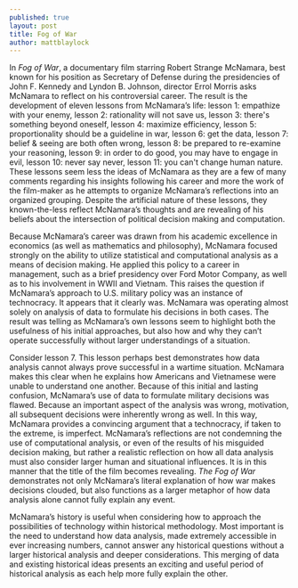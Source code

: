 ```yaml
---
published: true
layout: post
title: Fog of War
author: mattblaylock
---
```


In _Fog of War_, a documentary film starring Robert Strange McNamara, best known for his position as Secretary of Defense during the presidencies of John F. Kennedy and Lyndon B. Johnson, director Errol Morris asks McNamara to reflect on his controversial career.  The result is the development of  eleven lessons from McNamara’s life: lesson 1: empathize with your enemy, lesson 2: rationality will not save us, lesson 3: there's something beyond oneself, lesson 4: maximize efficiency, lesson 5: proportionality should be a guideline in war, lesson 6: get the data, lesson 7: belief & seeing are both often wrong, lesson 8: be prepared to re-examine your reasoning, lesson 9: in order to do good, you may have to engage in evil, lesson 10: never say never, lesson 11: you can't change human nature.  These lessons seem less the ideas of McNamara as they are a few of many comments regarding his insights following his career and more the work of the film-maker as he attempts to organize McNamara’s reflections into an organized grouping.  Despite the artificial nature of these lessons, they known-the-less reflect McNamara’s thoughts and are revealing of his beliefs about the intersection of political decision making and computation.

Because McNamara’s career was drawn from his academic excellence in economics (as well as mathematics and philosophy), McNamara focused strongly on the ability to utilize statistical and computational analysis as a means of decision making.  He applied this policy to a career in management, such as a brief presidency over Ford Motor Company, as well as to his involvement in WWII and Vietnam.  This raises the question if McNamara’s approach to U.S. military policy was an instance of technocracy.  It appears that it clearly was.  McNamara was operating almost solely on analysis of data to formulate his decisions in both cases.  The result was telling as McNamara’s own lessons seem to highlight both the usefulness of his initial approaches, but also how and why they can’t operate successfully without larger understandings of a situation.  

Consider lesson 7.  This lesson perhaps best demonstrates how data analysis cannot always prove successful in a wartime situation.  McNamara makes this clear when he explains how Americans and Vietnamese were unable to understand one another.  Because of this initial and lasting confusion, McNamara’s use of data to formulate military decisions was flawed.  Because an important aspect of the analysis was wrong, motivation, all subsequent decisions were inherently wrong as well.  In this way, McNamara provides a convincing argument that a technocracy, if taken to the extreme, is imperfect.  McNamara’s reflections are not condemning the use of computational analysis, or even of the results of his misguided decision making, but rather a realistic reflection on how all data analysis must also consider larger human and situational influences.  It is in this manner that the title of the film becomes revealing.  _The Fog of War_ demonstrates not only McNamara’s literal explanation of how war makes decisions clouded, but also functions as a larger metaphor of how data analysis alone cannot fully explain any event.

McNamara’s history is useful when considering how to approach the possibilities of technology within historical methodology.  Most important is the need to understand how data analysis, made extremely accessible in ever increasing numbers, cannot answer any historical questions without a larger historical analysis and deeper considerations.  This merging of data and existing historical ideas presents an exciting and useful period of historical analysis as each help more fully explain the other.
